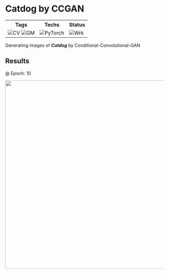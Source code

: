  Catdog by CCGAN
 ==
<p align=center><table>
    <tr><th>Tags</th><th>Techs</th><th>Status</th></tr>
    <tr>
        <td>    <img src="https://img.shields.io/badge/ComputerVision-black?style=flat&logo=codereview&logoColor=skyblue" alt="CV">
                <img src="https://img.shields.io/badge/GenerativeModels-black?style=flat&logo=pixiv" alt="GM"> </td>
        <td> <img src="https://img.shields.io/badge/PyTorch-black?style=flat&logo=pytorch" alt="PyTorch"> </td>
        <td> <img src="https://img.shields.io/badge/Working-black?style=flat&logo=esbuild&logoColor=blue" alt="Wrk"> </td>
    </tr>
</table></p>

 Generating images of ***Catdog*** by Conditional-Convolutional-GAN
 
 Results
 --
 @ Epoch: 10
 <p align=center>
<img src="images/epoch_10.gif" width="600"/>
</p>